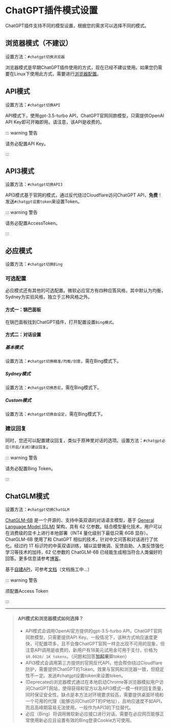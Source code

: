 # ChatGPT插件模式设置

ChatGPT插件支持不同的模型设置，根据您的需求可以选择不同的模式。

## 浏览器模式（不建议）

设置方法：`#chatgpt切换浏览器`

浏览器模式是早期ChatGPT插件使用的方式，现在已经不建议使用。如果您仍需要在Linux下使用此方式，需要进行[浏览器配置](/config/browser)。

## API模式

设置方法：`#chatgpt切换API`

API模式下，使用gpt-3.5-turbo API，ChatGPT官网同款模型，只需提供OpenAI API Key即可开箱即用。请注意，该API是收费的。

::: warning 警告

请务必配置API Key。

:::

## API3模式

设置方法：`#chatgpt切换API3`

API3模式基于官网的模式，通过反代绕过Cloudflare访问ChatGPT API，**免费**！发送`#chatgpt设置token`来设置Token。

::: warning 警告

请务必配置AccessToken。

:::

## 必应模式

设置方法：`#chatgpt切换Bing`

### 可选配置

必应模式还有其他的可选配置。微软必应官方有四种应答风格，其中默认为均衡，Sydney为实验风格，独立于三种风格之外。

#### 方式一：锅巴面板

在锅巴面板找到ChatGPT插件，打开配置设置`Bing模式`。

#### 方式二：对话设置

##### 基本模式

设置方法：`#chatgpt切换精准/均衡/创意`，需在Bing模式下。

##### Sydney模式

设置方法：`#chatgpt切换悉尼`，需在Bing模式下。

##### Custom模式

设置方法：`#chatgpt切换自设定`，需在Bing模式下。

### 建议回复

同时，您还可以配置建议回复，类似于原神里对话的选项。设置方法：`#chatgpt必应(开启/关闭)建议回复`。

::: warning 警告

请务必配置Bing Token。

:::

## ChatGLM模式

设置方法：`#chatgpt切换ChatGLM`

[ChatGLM-6B](https://github.com/THUDM/ChatGLM-6B) 是一个开源的、支持中英双语的对话语言模型，基于 [General Language Model (GLM)](https://github.com/THUDM/GLM) 架构，具有 62 亿参数。结合模型量化技术，用户可以在消费级的显卡上进行本地部署（INT4 量化级别下最低只需 6GB 显存）。 ChatGLM-6B 使用了和 ChatGPT 相似的技术，针对中文问答和对话进行了优化。经过约 1T 标识符的中英双语训练，辅以监督微调、反馈自助、人类反馈强化学习等技术的加持，62 亿参数的 ChatGLM-6B 已经能生成相当符合人类偏好的回答。更多信息请参考[博客](https://chatglm.cn/blog)。

基于[自建API](https://github.com/ikechan8370/SimpleChatGLM6BAPI)，可参考[文档](/config/chatglm)（文档施工中...）

::: warning 警告

须配置Access Token

:::

---

> #### API模式和浏览器模式如何选择？
>
> - API模式会调用OpenAI官方提供的gpt-3.5-turbo API，ChatGPT官网同款模型，只需要提供API Key。一般情况下，该种方式响应速度更快，可配置项多，且不会像ChatGPT官网一样总出现不可用的现象，但注意API调用是收费的，新用户有18美元试用金可用于支付，价格为`$0.0020/ 1K tokens`。（问题和回答**加起来**算token）
> - API3模式会调用第三方提供的官网反代API，他会帮你绕过Cloudflare防护，需要提供ChatGPT的Token。效果与官网和浏览器一致，但稳定性不一定。发送#chatgpt设置token来设置token。
> - (Deprecated)浏览器模式通过在本地启动Chrome等浏览器模拟用户访问ChatGPT网站，使得获得和官方以及API3模式一模一样的回复质量，同时保证安全性。缺点是本方法对环境要求较高，需要提供桌面环境和一个可用的代理（能够访问ChatGPT的IP地址），且响应速度不如API，而且高峰期容易无法使用。一般作为API3的下位替代。
> - 必应（Bing）将调用微软新必应接口进行对话。需要在必应网页能够正常使用新必应且设置有效的Bing登录Cookie方可使用。